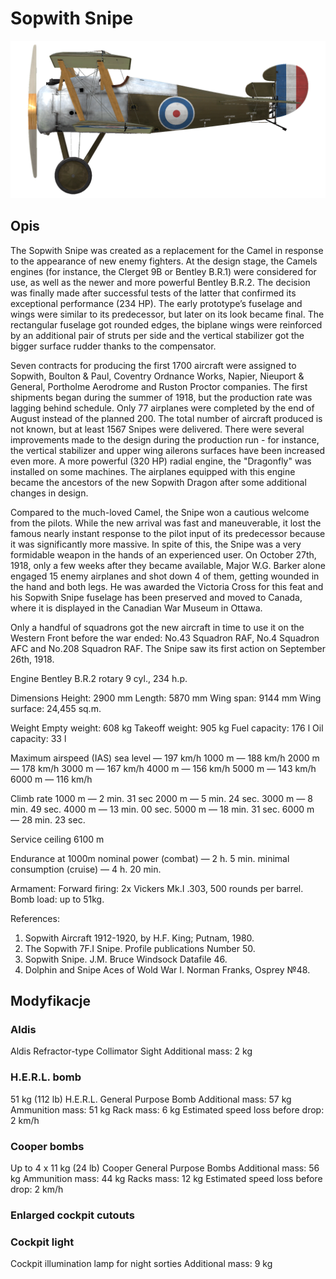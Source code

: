 # Sopwith Snipe

![sopsnipe](../images/sopsnipe.png)

## Opis

The Sopwith Snipe was created as a replacement for the Camel in response to the appearance of new enemy fighters. At the design stage, the Camels engines (for instance, the Clerget 9B or Bentley B.R.1) were considered for use, as well as the newer and more powerful Bentley B.R.2. The decision was finally made after successful tests of the latter that confirmed its exceptional performance (234 HP). The early prototype’s fuselage and wings were similar to its predecessor, but later on its look became final. The rectangular fuselage got rounded edges, the biplane wings were reinforced by an additional pair of struts per side and the vertical stabilizer got the bigger surface rudder thanks to the compensator.

Seven contracts for producing the first 1700 aircraft were assigned to Sopwith, Boulton & Paul, Coventry Ordnance Works, Napier, Nieuport & General, Portholme Aerodrome and Ruston Proctor companies. The first shipments began during the summer of 1918, but the production rate was lagging behind schedule. Only 77 airplanes were completed by the end of August instead of the planned 200. The total number of aircraft produced is not known, but at least 1567 Snipes were delivered. There were several improvements made to the design during the production run - for instance, the vertical stabilizer and upper wing ailerons surfaces have been increased even more. A more powerful (320 HP) radial engine, the "Dragonfly" was installed on some machines. The airplanes equipped with this engine became the ancestors of the new Sopwith Dragon after some additional changes in design.

Compared to the much-loved Camel, the Snipe won a cautious welcome from the pilots. While the new arrival was fast and maneuverable, it lost the famous nearly instant response to the pilot input of its predecessor because it was significantly more massive. In spite of this, the Snipe was a very formidable weapon in the hands of an experienced user. On October 27th, 1918, only a few weeks after they became available, Major W.G. Barker alone engaged 15 enemy airplanes and shot down 4 of them, getting wounded in the hand and both legs. He was awarded the Victoria Cross for this feat and his Sopwith Snipe fuselage has been preserved and moved to Canada, where it is displayed in the Canadian War Museum in Ottawa.

Only a handful of squadrons got the new aircraft in time to use it on the Western Front before the war ended: No.43 Squadron RAF, No.4 Squadron AFC and No.208 Squadron RAF. The Snipe saw its first action on September 26th, 1918.


Engine
Bentley B.R.2 rotary 9 cyl., 234 h.p.

Dimensions
Height: 2900 mm
Length: 5870 mm
Wing span: 9144 mm
Wing surface: 24,455 sq.m.

Weight
Empty weight: 608 kg
Takeoff weight: 905 kg
Fuel capacity: 176 l
Oil capacity: 33 l

Maximum airspeed (IAS)
sea level — 197 km/h
1000 m — 188 km/h
2000 m — 178 km/h
3000 m — 167 km/h
4000 m — 156 km/h
5000 m — 143 km/h
6000 m — 116 km/h

Climb rate
1000 m — 2 min. 31 sec
2000 m — 5 min. 24 sec.
3000 m — 8 min. 49 sec.
4000 m — 13 min. 00 sec.
5000 m — 18 min. 31 sec.
6000 m — 28 min. 23 sec.

Service ceiling 6100 m

Endurance at 1000m
nominal power (combat) — 2 h. 5 min.
minimal consumption (cruise) — 4 h. 20 min.

Armament:
Forward firing: 2х Vickers Mk.I .303, 500 rounds per barrel.
Bomb load: up to 51kg.

References:
1) Sopwith Aircraft 1912-1920, by H.F. King; Putnam, 1980.
2) The Sopwith 7F.I Snipe. Profile publications Number 50.
3) Sopwith Snipe. J.M. Bruce Windsock Datafile 46.
4) Dolphin and Snipe Aces of Wold War I. Norman Franks, Osprey №48.

## Modyfikacje


### Aldis

Aldis Refractor-type Collimator Sight
Additional mass: 2 kg


### H.E.R.L. bomb

51 kg (112 lb) H.E.R.L. General Purpose Bomb
Additional mass: 57 kg
Ammunition mass: 51 kg
Rack mass: 6 kg
Estimated speed loss before drop: 2 km/h


### Cooper bombs

Up to 4 x 11 kg (24 lb) Cooper General Purpose Bombs
Additional mass: 56 kg
Ammunition mass: 44 kg
Racks mass: 12 kg
Estimated speed loss before drop: 2 km/h


### Enlarged cockpit cutouts


### Cockpit light

Cockpit illumination lamp for night sorties
Additional mass: 9 kg
